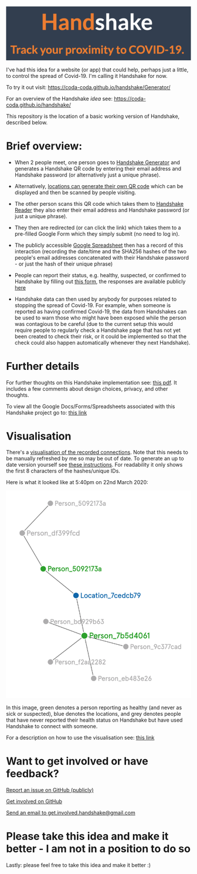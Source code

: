 ![Image of Handshake - Track your proximity to Covid-19.](docs/title.png)

I've had this idea for a website (or app) that could help, perhaps just a little, to control the spread of Covid-19. I'm calling it Handshake for now.

To try it out visit: https://coda-coda.github.io/handshake/Generator/

For an overview of the Handshake _idea_ see: https://coda-coda.github.io/handshake/

This repository is the location of a basic working version of Handshake, described below.

# Brief overview:
 - When 2 people meet, one person goes to [Handshake Generator](https://coda-coda.github.io/handshake/Generator/) and generates a Handshake QR code by entering their email address and Handshake password (or alternatively just a unique phrase).
 - Alternatively, [locations can generate their own QR code](https://coda-coda.github.io/handshake/locations/Generator/) which can be displayed and then be scanned by people visiting.
 - The other person scans this QR code which takes them to [Handshake Reader](https://coda-coda.github.io/handshake/Reader) they also enter their email address and Handshake password (or just a unique phrase).
 - They then are redirected (or can click the link) which takes them to a pre-filled Google Form which they simply submit (no need to log in).
 - The publicly accessible [Google Spreadsheet](https://docs.google.com/spreadsheets/d/11LaeMly8CQdM7R7MsvE2GSdWZLySA4hNaQ9GrBg53TE/edit?usp=sharing) then has a record of this interaction (recording the date/time and the SHA256 hashes of the two people's email addresses concatenated with their Handshake password - or just the hash of their unique phrase)
 - People can report their status, e.g. healthy, suspected, or confirmed to Handshake by filling out [this form](https://forms.gle/DWQRNfaeBrwB3oD58), the responses are available publicly [here](https://docs.google.com/spreadsheets/d/1hcjN_L62VK7hPSIKkfc0YRdFE8ULYG-ebpGgSw3kxgc/edit?usp=sharing)
 
 - Handshake data can then used by anybody for purposes related to stopping the spread of Covid-19. For example, when someone is reported as having confirmed Covid-19, the data from Handshakes can be used to warn those who might have been exposed while the person was contagious to be careful (due to the current setup this would require people to regularly check a Handshake page that has not yet been created to check their risk, or it could be implemented so that the check could also happen automatically whenever they next Handshake).

# Further details

For further thoughts on this Handshake implementation see: [this pdf](https://coda-coda.github.io/handshake/Documents/Handshake-Implementation.pdf). It includes a few comments about design choices, privacy, and other thoughts.

To view all the Google Docs/Forms/Spreadsheets associated with this Handshake project go to: [this link](https://drive.google.com/drive/folders/1QyTqI0OCHrU2mA-SdoL0u5QEfasWZZ8h?usp=sharing)

# Visualisation

There's a [visualisation of the recorded connections](https://graphcommons.com/graphs/a150a176-fd30-4830-a5df-a1c655bd8185). Note that this needs to be manually refreshed by me so may be out of date. To generate an up to date version yourself see [these instructions](docs/Generate_Visualisation.md). For readability it only shows the first 8 characters of the hashes/unique IDs. 

Here is what it looked like at 5:40pm on 22nd March 2020:

![Image of Handshake Connections as at 5:40pm 22nd March 2020](docs/Visualisation&#32;at&#32;2020-03-22&#32;at&#32;5.42&#32;PM.png)

In this image, green denotes a person reporting as healthy (and never as sick or suspected), blue denotes the locations, and grey denotes people that have never reported their health status on Handshake but have used Handshake to connect with someone.

For a description on how to use the visualisation see: [this link](https://coda-coda.github.io/handshake/Checker/)

# Want to get involved or have feedback?

[Report an issue on GitHub (publicly)](https://github.com/Coda-Coda/handshake/-/issues/new)

[Get involved on GitHub](https://github.com/Coda-Coda/handshake/issues)

[Send an email to get.involved.handshake@gmail.com](mailto:get.involved.handshake@gmail.com)

# Please take this idea and make it better - I am not in a position to do so
Lastly: please feel free to take this idea and make it better :)
